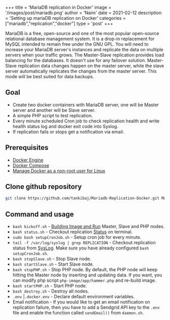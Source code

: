 +++
title = 'MariaDB replication in Docker'
image = '/images/post/mariadb.png'
author = 'Naim'
date = 2021-02-12
description = 'Setting up mariaDB replication on Docker'
categories = ["mariadb","replication","docker"]
type = 'post'
+++

MariaDB is a free, open-source and one of the most popular open-source relational database management system. It is a drop-in replacement for MySQL intended to remain free under the GNU GPL. You will need to increase your MariaDB server's instances and replicate the data on multiple servers when your traffic grows. The Master-Slave replication provides load balancing for the databases. It doesn't use for any failover solution. Master-Slave replication data changes happen on the master server, while the slave server automatically replicates the changes from the master server. This mode will be best suited for data backups.

## Goal

- Create two docker containers with MariaDB server, one will be Master server and another will be Slave server.
- A simple PHP script to test replication.
- Every minute scheduled Cron job to check replication health and write health status log and docker exit code into Syslog.
- If replication fails or stops get a notification via email.



## Prerequisites

- [Docker Engine](https://docs.docker.com/engine/install/)
- [Docker Compose](https://docs.docker.com/compose/install/)
- [Manage Docker as a non-root user for Linux](https://docs.docker.com/engine/install/linux-postinstall/#manage-docker-as-a-non-root-user)


## Clone github repository

```bash
git clone https://github.com/tankibaj/Mariadb-Replication-Docker.git Mariadb-Replication && cd Mariadb-Replication
```

## Command and usage

- `bash kickoff.sh`  - [Building Image and Run](https://i.imgur.com/AwIejDo.png) Master, Slave and PHP nodes. 
- `bash status.sh` - Checkout replication [Status](https://imgur.com/cxnUEYH) on terminal.
- `sudo bash setupCronJob.sh` - Setup cron job for every minute.
- `tail -f /var/log/syslog | grep REPLICATION` - Checkout replication status from [SysLog](https://imgur.com/59f58ho). Make sure you have already configured  `bash setupCronJob.sh`.
- `bash stopSlave.sh` - Stop Slave node.
- `bash startSlave.sh` - Start Slave node.
- `bash stopPHP.sh` - Stop PHP node. By default, the PHP node will keep hitting the Master node by inserting and updating data. If you want, you can modify php script `php-image/app/hammer.php` and re-build image.
- `bash startPHP.sh` - Start PHP node.
- `bash destroy.sh` - Destroy all nodes.
- `.env` |`.docker.env` - Declare default environment variables.
- Email notification - If you would like to get an email notification on replication failure, then you have to add a Sendgrid API key to the `.env` file and enable the function called `sendEmail()` from `daemon.sh`.
